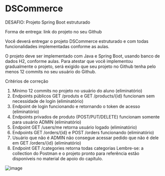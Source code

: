 # DSCommerce

DESAFIO: Projeto Spring Boot estruturado

Forma de entrega: link do projeto no seu Github

Você deverá entregar o projeto DSCommerce estruturado e com todas funcionalidades implementadas
conforme as aulas.

O projeto deve ser implementado com Java e Spring Boot, usando banco de dados H2, conforme aulas.
Para atestar que você implementou gradualmente o projeto, será exigido que seu projeto no Github tenha pelo
menos 12 commits no seu usuário do Github.

Critérios de correção

1. Mínimo 12 commits no projeto no usuário do aluno (eliminatório)
2. Endpoints públicos GET /produts e GET /products/{id} funcionam sem necessidade de login (eliminatório)
3. Endpoint de login funcionando e retornando o token de acesso (eliminatório)
4. Endpoints privados de produto (POST/PUT/DELETE) funcionam somente para usuário ADMIN (eliminatório)
5. Endpoint GET /users/me retorna usuário logado (eliminatório)
6. Endpoints GET /orders/{id} e POST /orders funcionando (eliminatório)
7. Usuário que não é ADMIN não consegue acessar pedido que não é dele em GET /orders/{id} (eliminatório)
8. Endpoint GET /categories retorna todas categorias
Lembre-se: a collection do Postman e o projeto pronto para referência estão disponíveis no material de apoio
do capítulo.

![image](https://github.com/JonasRF/DSCommerce/assets/77034798/b18a7c62-3acd-4b62-ada9-15acd073606f)
